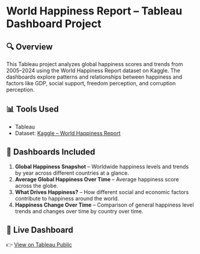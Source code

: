 # World Happiness Report – Tableau Dashboard Project

## 🔍 Overview
This Tableau project analyzes global happiness scores and trends from 2005–2024 using the World Happiness Report dataset on Kaggle. The dashboards explore patterns and relationships between happiness and factors like GDP, social support, freedom perception, and corruption perception.

## 📊 Tools Used
- Tableau
- Dataset: [Kaggle – World Happiness Report](https://www.kaggle.com/datasets/khushikyad001/world-happiness-report)

## 📁 Dashboards Included
1. **Global Happiness Snapshot** – Worldwide happiness levels and trends by year across different countries at a glance.
2. **Average Global Happiness Over Time** – Average happiness score across the globe.
3. **What Drives Happiness?** – How different social and economic factors contribute to happiness around the world. 
4. **Happiness Change Over Time** – Comparison of general happiness level trends and changes over time by country over time.

## 🔗 Live Dashboard
👉 [View on Tableau Public](https://public.tableau.com/app/profile/benjamin.munson/viz/WorldHappinessReport_17521861437810/HappinessChangeOverTime)
